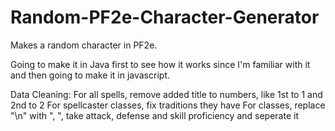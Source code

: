 # Random-PF2e-Character-Generator

Makes a random character in PF2e.

Going to make it in Java first to see how it works since I'm familiar with it and then going to make it in javascript.

Data Cleaning:
For all spells, remove added title to numbers, like 1st to 1 and 2nd to 2
For spellcaster classes, fix traditions they have
For classes, replace "\n" with ", ", take attack, defense and skill proficiency and seperate it
